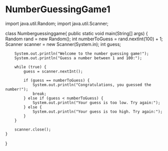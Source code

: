 # NumberGuessingGame1
import java.util.Random;
import java.util.Scanner;

class Numberguessinggame{
    public static void main(String[] args) {
        Random rand = new Random();
        int numberToGuess = rand.nextInt(100) + 1;
        Scanner scanner = new Scanner(System.in);
        int guess;

        System.out.println("Welcome to the number guessing game!");
        System.out.println("Guess a number between 1 and 100:");

        while (true) {
            guess = scanner.nextInt();

            if (guess == numberToGuess) {
                System.out.println("Congratulations, you guessed the number!");
                break;
            } else if (guess < numberToGuess) {
                System.out.println("Your guess is too low. Try again:");
            } else {
                System.out.println("Your guess is too high. Try again:");
            }
        }

        scanner.close();
    }
}
